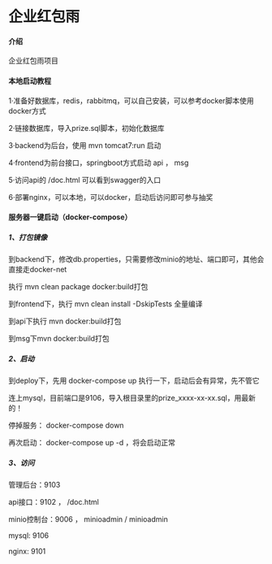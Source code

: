 # 企业红包雨

#### 介绍
企业红包雨项目


#### 本地启动教程

1·准备好数据库，redis，rabbitmq，可以自己安装，可以参考docker脚本使用docker方式

2·链接数据库，导入prize.sql脚本，初始化数据库

3·backend为后台，使用 mvn tomcat7:run 启动

4·frontend为前台接口，springboot方式启动 api ， msg

5·访问api的 /doc.html 可以看到swagger的入口

6·部署nginx，可以本地，可以docker，启动后访问即可参与抽奖



#### 服务器一键启动（docker-compose）

##### 1、打包镜像

到backend下，修改db.properties，只需要修改minio的地址、端口即可，其他会直接走docker-net

执行 mvn clean package docker:build打包



到frontend下，执行 mvn clean install -DskipTests 全量编译

到api下执行 mvn docker:build打包

到msg下mvn docker:build打包



##### 2、启动

到deploy下，先用 docker-compose up 执行一下，启动后会有异常，先不管它

连上mysql，目前端口是9106，导入根目录里的prize_xxxx-xx-xx.sql，用最新的！



停掉服务： docker-compose down

再次启动： docker-compose up -d ，将会启动正常



##### 3、访问

管理后台：9103

api接口：9102 ， /doc.html

minio控制台：9006  ， minioadmin /  minioadmin

mysql: 9106

nginx: 9101
